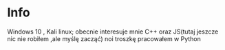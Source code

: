 # Info
Windows 10 , Kali linux;
obecnie interesuje mnie C++ oraz JS(tutaj jeszcze nic nie robiłem ,ale myślę zacząć) noi troszkę pracowałem w Python

